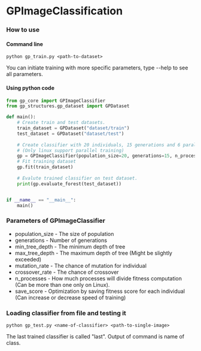 # GPImageClassification

### How to use
#### Command line
```console
python gp_train.py <path-to-dataset>
```
You can initiate training with more specific parameters, type --help to see all parameters.
#### Using python code
```python
from gp_core import GPImageClassifier
from gp_structures.gp_dataset import GPDataset

def main():
    # Create train and test datasets.
    train_dataset = GPDataset("dataset/train")
    test_dataset = GPDataset("dataset/test")
    
    # Create classifier with 20 individuals, 15 generations and 6 parallel processes.
    # (Only linux support parallel training)
    gp = GPImageClassifier(population_size=20, generations=15, n_processes=6)
    # Fit training dataset
    gp.fit(train_dataset)
    
    # Evalute trained classifier on test dataset.
    print(gp.evaluate_forest(test_dataset))


if __name__ == "__main__":
    main()
```
### Parameters of GPImageClassifier
* population_size - The size of population
* generations - Number of generations
* min_tree_depth - The minimum depth of tree
* max_tree_depth - The maximum depth of tree (Might be slightly exceeded)
* mutation_rate - The chance of mutation for individual
* crossover_rate - The chance of crossover
* n_processes - How much processes will divide fitness computation (Can be more than one only on Linux).
* save_score - Optimization by saving fitness score for each individual (Can increase or decrease speed of training)
### Loading classifier from file and testing it
```console
python gp_test.py <name-of-classifier> <path-to-single-image>
```
The last trained classifier is called "last". Output of command is name of class.
